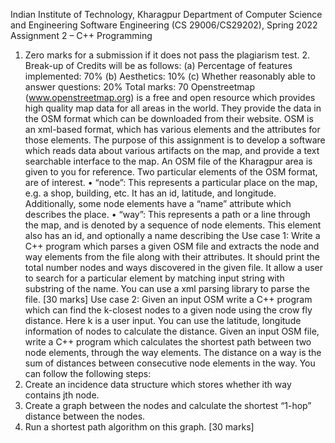 Indian Institute of Technology, Kharagpur Department of Computer Science and Engineering Software Engineering (CS 29006/CS29202), Spring 2022
Assignment 2 – C++ Programming
1. Zero marks for a submission if it does not pass the plagiarism test. 2. Break-up of Credits will be as follows:
(a) Percentage of features implemented: 70%
(b) Aesthetics: 10%
(c) Whether reasonably able to answer questions: 20%
Total marks: 70
Openstreetmap (www.openstreetmap.org) is a free and open resource which provides high quality map data for all areas in the world. They provide the data in the OSM format which can be downloaded from their website. OSM is an xml-based format, which has various elements and the attributes for those elements. The purpose of this assignment is to develop a software which reads data about various artifacts on the map, and provide a text searchable interface to the map.
An OSM file of the Kharagpur area is given to you for reference.
Two particular elements of the OSM format, are of interest.
• “node”: This represents a particular place on the map, e.g. a shop, building, etc. It has an
id, latitude, and longitude. Additionally, some node elements have a “name” attribute
which describes the place.
• “way”: This represents a path or a line through the map, and is denoted by a sequence of
node elements. This element also has an id, and optionally a name describing the
Use case 1:
Write a C++ program which parses a given OSM file and extracts the node and way elements from the file along with their attributes. It should print the total number nodes and ways discovered in the given file. It allow a user to search for a particular element by matching input string with substring of the name. You can use a xml parsing library to parse the file.
[30 marks]
Use case 2:
Given an input OSM write a C++ program which can find the k-closest nodes to a given node using the crow fly distance. Here k is a user input. You can use the latitude, longitude information of
 nodes to calculate the distance.
Given an input OSM file, write a C++ program which calculates the shortest path between two node elements, through the way elements. The distance on a way is the sum of distances between consecutive node elements in the way. You can follow the following steps:
1. Create an incidence data structure which stores whether ith way contains jth node.
2. Create a graph between the nodes and calculate the shortest “1-hop” distance between
the nodes.
3. Run a shortest path algorithm on this graph.
[30 marks]
